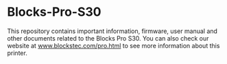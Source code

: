 # Blocks-Pro-S30
This repository contains important information, firmware, user manual and other documents related to the Blocks Pro S30. You can also check our website at www.blockstec.com/pro.html to see more information about this printer.
